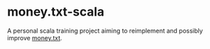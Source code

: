 # money.txt-scalaA personal scala training project aiming to reimplementand possibly improve [money.txt](https://github.com/arwer13/money.txt).